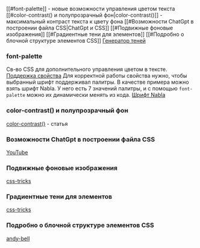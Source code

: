 [[#font-palette]] - новые возможности управления цветом текста
[[#color-contrast() и полупрозрачный фон|color-contrast()]] - максимальный контраст текста к цвету фона
[[#Возможности ChatGpt в построении файла CSS|ChatGpt и CSS]]
[[#Подвижные фоновые изображения]]
[[#Градиентные тени для элементов]]
[[#Подробно о блочной структуре элементов CSS]]
[Генератор теней](https://developer.mozilla.org/ru/docs/Web/CSS/CSS_Backgrounds_and_Borders/Box-shadow_generator)


### font-palette
Св-во CSS для дополнительного управления цветом в тексте.
[Поддержка свойства](https://caniuse.com/?search=font-palette)
Для корректной работы свойства нужно, чтобы выбранный шрифт поддерживал палитры. В качестве примера можно взять шрифт Nabla. У него есть 7 значений палитры, и с помощью `font-palette` можно их динамически менять из кода.
[Шрифт Nabla](https://nabla.typearture.com/)

### color-contrast() и полупрозрачный фон
[color-contrast()](https://nerdy.dev/color-from-color-contrast-result?utm_source=CSS-Weekly&utm_campaign=Issue-540&utm_medium=email) - статья

### Возможности ChatGpt в построении файла CSS
[YouTube](https://link.mail.beehiiv.com/ss/c/ohOs8aH8ibL7vf1zYLzheNlySnARP_TYG3oWyglIoKMH8PcObRDNcHLJY-vTeLfU1EG2z4WToD0kB9mux_4OSZS79fw54sb6nK-SsE4CVJNsVZyPkHDQ3yIilthuETMlw6Ci6bQJKATckg0dCPXuNA/3ts/gukPiLLwRkWV1oaEzgzpcg/h12/tQlguHAJTeYE8n93evHRnMJXxGBu1hX8_gjCHs_OMDo)

### Подвижные фоновые изображения
[css-tricks](https://css-tricks.com/moving-backgrounds/?utm_source=CSS-Weekly&utm_campaign=Issue-540&utm_medium=email)

### Градиентные тени для элементов
[css-tricks](https://css-tricks.com/different-ways-to-get-css-gradient-shadows/?utm_source=CSS-Weekly&utm_campaign=Issue-540&utm_medium=email)

### Подробно о блочной структуре элементов CSS
[andy-bell](https://andy-bell.co.uk/how-the-css-box-sizing-property-works/?utm_source=CSS-Weekly&utm_campaign=Issue-540&utm_medium=email)